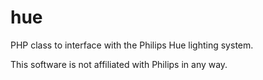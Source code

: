 hue
===

PHP class to interface with the Philips Hue lighting system.

This software is not affiliated with Philips in any way.